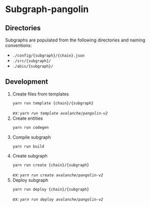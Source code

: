 # Subgraph-pangolin

## Directories

Subgraphs are populated from the following directories and naming conventions:
* `./config/{subgraph}/{chain}.json`
* `./src/{subgraph}/`
* `./abis/{subgraph}/`

## Development

1) Create files from templates
    ```bash
    yarn run template {chain}/{subgraph}
    ```
    _ex: `yarn run template avalanche/pangolin-v2`_
2) Create entities
    ```bash
    yarn run codegen
    ```
3) Compile subgraph
    ```bash
    yarn run build
    ```
4) Create subgraph
    ```bash
    yarn run create {chain}/{subgraph}
    ```
    _ex: `yarn run create avalanche/pangolin-v2`_
5) Deploy subgraph
    ```bash
    yarn run deploy {chain}/{subgraph}
    ```
   _ex: `yarn run deploy avalanche/pangolin-v2`_
